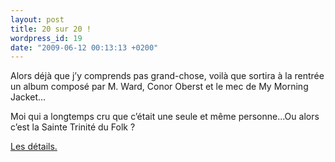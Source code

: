 ```yaml
---
layout: post
title: 20 sur 20 !
wordpress_id: 19
date: "2009-06-12 00:13:13 +0200"
---
```


Alors déjà que j’y comprends pas grand-chose, voilà que sortira à la rentrée un
album composé par M. Ward, Conor Oberst et le mec de My Morning Jacket…

Moi qui a longtemps cru que c’était une seule et même personne...Ou alors c’est
la Sainte Trinité du Folk ?

[Les détails.][1]

[1]:
  https://pitchfork.com/news/35596-conor-oberstjim-jamesm-ward-album-finally-coming-out/
